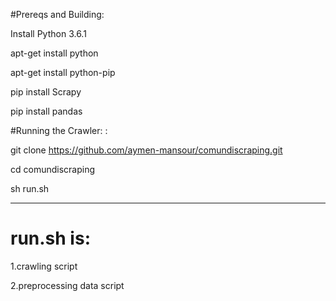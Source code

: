 #Prereqs and Building: 

Install Python 3.6.1

apt-get install python

apt-get install python-pip

pip install Scrapy

pip install pandas


#Running the Crawler: :

git clone https://github.com/aymen-mansour/comundiscraping.git

cd comundiscraping

sh run.sh

----------------------------------------------------------------

# run.sh is:

1.crawling script

2.preprocessing data script
